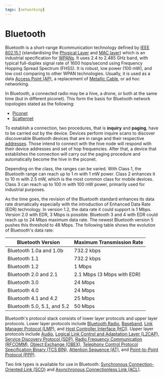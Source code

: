 ```yaml
---
tags: [networking]
---
```


# Bluetooth

Bluetooth is a short-range #communication technology defined by [IEEE 802.15.1](202304271819.md)
(standardising the [Physical Layer](202206131647.md) and [MAC layer](202303301623.md))
which is an industrial specification for [WPANs](202303292149.md). It uses 2.4
to 2.485 GHz band, with typical full-duplex signal rate of 1600 hops/second
using Frequency Hopping Spread Spectrum (FHSS). It is robust, low power (100
mW), and low cost comparing to other WPAN technologies. Usually, it is used as a
data [Access Point (AP)](202304061549.md), a replacement of [Metallic Cable](202210111820.md),
or ad hoc networking.

In Bluetooth, a connected radio may be a hive, a drone, or both at the same time
(but in different piconet). This form the basis for Bluetooth network topologies
stated as the following:
- [Piconet](202304220122.md)
- [Scatternet](202304220132.md)

To establish a connection, two procedures, that is **inquiry** and **paging**,
have to be carried out by the device. Devices perform inquire scans to discover
discoverable Bluetooth devices that are in range and their respective
[addresses](202304220122.md). Those intend to connect with the hive node will
respond with their device addresses and set of hop frequencies. After that, a
device that establishes the connection will carry out the paging procedure and
automatically become the hive in the piconet.

Depending on the class, the ranges can be varied. With Class 1, the Bluetooth
range can reach up to 1 m with 1 mW power. Class 2 enhances it to 10 m with 2.5
mW, which is the most common class for mobile devices. Class 3 can reach up to
100 m with 100 mW power, primarily used for industrial purposes.

As the time goes, the revision of the Bluetooth standard enhances its data rate
dramatically especially with the introduction of Enhanced Data Rate (EDR)
technology. In version 1.2, the data rate it could support is 1 Mbps. Version
2.0 with EDR, 3 Mbps is possible. Bluetooth 3 and 4 with EDR could reach up to
24 Mbps maximum data rate. The newest Bluetooth version 5 pushes this threshold
to 48 Mbps. The following table shows the evolution of Bluetooth's data rate:

| Bluetooth Version           | Maximum Transmission Rate  |
| ---                         | ---                        |
| Bluetooth 1.0a and 1.0b     | 732.2 kbps                 |
| Bluetooth 1.1               | 732.2 kbps                 |
| Bluetooth 1.2               | 1 Mbps                     |
| Bluetooth 2.0 and 2.1       | 2.1 Mbps (3 Mbps with EDR) |
| Bluetooth 3.0               | 24 Mbps                    |
| Bluetooth 4.0               | 24 Mbps                    |
| Bluetooth 4.1 and 4.2       | 25 Mbps                    |
| Bluetooth 5.0, 5.1, and 5.2 | 50 Mbps                    |

Bluetooth's protocol stack consists of lower layer protocols and upper layer
protocols. Lower layer protocols include [Bluetooth Radio](202304220913.md),
[Baseband](202304220915.md), [Link Manager Protocol (LMP)](202304220918.md), and
[Host Controller Interface (HCI)](202304220921.md). Upper layer protocols
include [Audio](202304220922.md), [Logical Link Control and Adaptation Layer (L2CAP)](202304220923.md),
[Service Discovery Protocol (SDP)](202304220929.md), [Radio Frequency Communication (RFCOMM)](202304220932.md),
[Object Exchange (OBEX)](202304220934.md), [Telephony Control Protocol Specification Binary (TCS BIN)](202304220937.md),
[Attention Sequence (AT)](202304220941.md), and [Point-to-Point Protocol (PPP)](202304220943.md).

Two link types is available for use in Bluetooth:
[Synchronous Connection-Oriented Link (SCO)](202405071016.md) and
[Asynchronous Connectionless Link (ACL)](202405071017.md).
